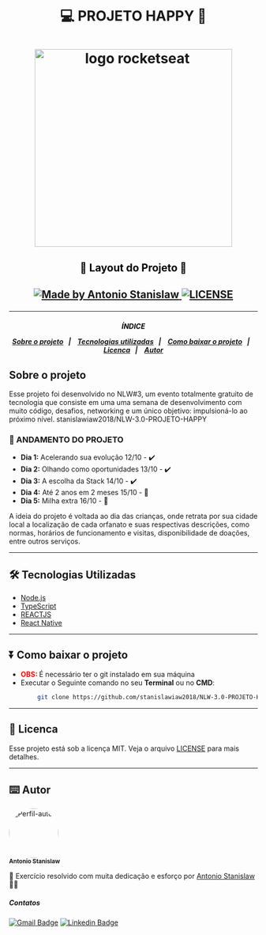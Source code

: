 <h1 align="center">

:computer: **PROJETO HAPPY** 🙂 

</h1>
<h1 align="center">
<img alt="logo rocketseat" src="https://user-images.githubusercontent.com/38081852/83981650-1e2e6680-a8f6-11ea-9f42-6df8fe809e4b.png" width="400px">
</h1>

<h2 align="center" style="color:black"> 🚧 Layout do Projeto 🚧<h2>

<p align="center">
    <a href="https://www.linkedin.com/in/antonio-stanislaw-dos-santos-47a077106/">
        <img alt="Made by Antonio Stanislaw" src="https://img.shields.io/badge/made%20by-Antonio Stanislaw-%fc8406">
    </a>
    <a href="LICENSE">
        <img alt="LICENSE" src="https://img.shields.io/badge/license-MIT-%fc8406">
    </a>
</p>

---

<h5 align="center">
<p style="color:black">ÍNDICE</p>

<p align="center">
  <a href="#-Sobre-o-projeto">Sobre o projeto</a>&nbsp;&nbsp;&nbsp;|&nbsp;&nbsp;&nbsp;
  <a href="#-Tecnologias-Utilizadas">Tecnologias utilizadas</a>&nbsp;&nbsp;&nbsp;|&nbsp;&nbsp;&nbsp;
  <a href="#-Como-baixar-o-projeto">Como baixar o projeto</a>&nbsp;&nbsp;&nbsp;|&nbsp;&nbsp;&nbsp;
  <a href="#-Licença">Licenca</a>&nbsp;&nbsp;&nbsp;|&nbsp;&nbsp;&nbsp;
  <a href="#-Autor">Autor</a>
</p>


## Sobre o projeto
Esse projeto foi desenvolvido no NLW#3, um evento totalmente gratuito de tecnologia que consiste em uma uma semana de desenvolvimento com muito código, desafios, networking e um único objetivo: impulsioná-lo ao próximo nível. 
stanislawiaw2018/NLW-3.0-PROJETO-HAPPY

### 🚧 ANDAMENTO DO PROJETO
- **Dia 1:** Acelerando sua evolução 12/10 - ✔️
- **Dia 2:** Olhando como oportunidades 13/10 - ✔️
- **Dia 3:** A escolha da Stack 14/10 - ✔️
- **Dia 4:** Até 2 anos em 2 meses 15/10 - 🚧
- **Dia 5:** Milha extra 16/10 - 🚧

A ideia do projeto é voltada ao dia das crianças, onde retrata por sua cidade local a localização de cada orfanato e suas respectivas descrições, como normas, horários de funcionamento e visitas, disponibilidade de doações, entre outros serviços.

---

## 🛠️ Tecnologias Utilizadas

- [Node.js](https://nodejs.org/)
- [TypeScript](https://www.typescriptlang.org/)
- [REACTJS](https://pt-br.reactjs.org/)
- [React Native](https://reactnative.dev/)

---

## ⏬ Como baixar o projeto
- <b style="color:red"> OBS: </b> É necessário ter o git instalado em sua máquina
- Executar o Seguinte comando no seu **Terminal** ou no **CMD**:

```bash
        git clone https://github.com/stanislawiaw2018/NLW-3.0-PROJETO-HAPPY.git


```

---

## 📝 Licenca

Esse projeto está sob a licença MIT. Veja o arquivo [LICENSE](LICENSE) para mais detalhes.

---

## ⌨️ Autor

<img style="border-radius: 50%;" src="https://avatars1.githubusercontent.com/u/54186220?s=460&u=6095908872ed5e96a473f85605949ad1b2efa98f&v=4" width="100px;" alt="Perfil-autor" ><br>
<sub><b>Antonio Stanislaw</b></sub>

:rocket: Exercício resolvido com muita dedicação e esforço por [Antonio Stanislaw](https://www.linkedin.com/in/antonio-stanislaw-dos-santos-47a077106/) :man_technologist:

##### Contatos
[![Gmail Badge](https://img.shields.io/badge/Gmail-c14438?style=flat-square&logo=Gmail&logoColor=white&link=mailto:stanislaw.iaw2018@gmail.com)](mailto:stanislaw.iaw2018@gmail.com)&nbsp;[![Linkedin Badge](https://img.shields.io/badge/-LinkedIn-blue?style=flat-square&logo=Linkedin&logoColor=white&link=https://www.linkedin.com/in/antonio-stanislaw-dos-santos-47a077106/)](https://www.linkedin.com/in/antonio-stanislaw-dos-santos-47a077106/)
